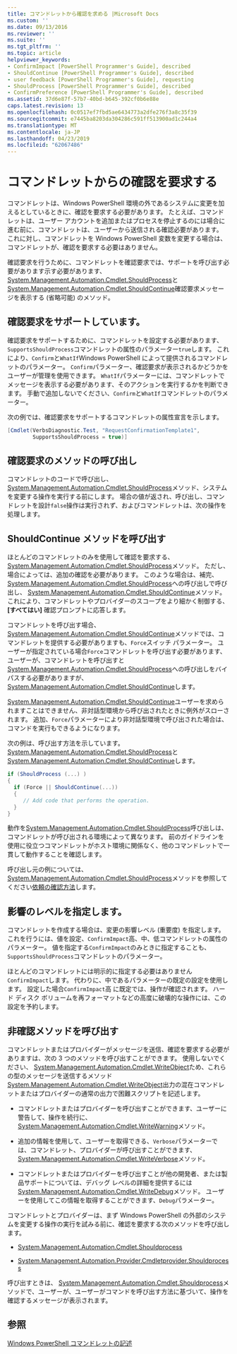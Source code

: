 ```yaml
---
title: コマンドレットから確認を求める |Microsoft Docs
ms.custom: ''
ms.date: 09/13/2016
ms.reviewer: ''
ms.suite: ''
ms.tgt_pltfrm: ''
ms.topic: article
helpviewer_keywords:
- ConfirmImpact [PowerShell Programmer's Guide], described
- ShouldContinue [PowerShell Programmer's Guide], described
- user feedback [PowerShell Programmer's Guide], requesting
- ShouldProcess [PowerShell Programmer's Guide], described
- ConfirmPreference [PowerShell Programmer's Guide], described
ms.assetid: 37d6e87f-57b7-40bd-b645-392cf0b6e88e
caps.latest.revision: 13
ms.openlocfilehash: 0c0517ef7fbd5ae6434773a2dfe276f3a8c35f39
ms.sourcegitcommit: e7445ba8203da304286c591ff513900ad1c244a4
ms.translationtype: MT
ms.contentlocale: ja-JP
ms.lasthandoff: 04/23/2019
ms.locfileid: "62067486"
---
```

# <a name="requesting-confirmation-from-cmdlets"></a>コマンドレットからの確認を要求する

コマンドレットは、Windows PowerShell 環境の外であるシステムに変更を加えるとしているときに、確認を要求する必要があります。 たとえば、コマンドレットは、ユーザー アカウントを追加またはプロセスを停止するのには場合に進む前に、コマンドレットは、ユーザーから送信される確認必要があります。 これに対し、コマンドレットを Windows PowerShell 変数を変更する場合は、コマンドレットが、確認を要求する必要はありません。

確認要求を行うために、コマンドレットを確認要求では、サポートを呼び出す必要があります示す必要があります、 [System.Management.Automation.Cmdlet.ShouldProcess](/dotnet/api/System.Management.Automation.Cmdlet.ShouldProcess)と[System.Management.Automation.Cmdlet.ShouldContinue](/dotnet/api/System.Management.Automation.Cmdlet.ShouldContinue)確認要求メッセージを表示する (省略可能) のメソッド。

## <a name="supporting-confirmation-requests"></a>確認要求をサポートしています。

確認要求をサポートするために、コマンドレットを設定する必要があります、`SupportsShouldProcess`コマンドレットの属性のパラメーター`true`します。 これにより、`Confirm`と`WhatIf`Windows PowerShell によって提供されるコマンドレットのパラメーター。 `Confirm`パラメーター、確認要求が表示されるかどうかをユーザーが管理を使用できます。 `WhatIf`パラメーターには、コマンドレットでメッセージを表示する必要があります、そのアクションを実行するかを判断できます。 手動で追加しないでください、`Confirm`と`WhatIf`コマンドレットのパラメーター。

次の例では、確認要求をサポートするコマンドレットの属性宣言を示します。

```csharp
[Cmdlet(VerbsDiagnostic.Test, "RequestConfirmationTemplate1",
        SupportsShouldProcess = true)]
```

## <a name="calling-the-confirmation-request-methods"></a>確認要求のメソッドの呼び出し

コマンドレットのコードで呼び出し、 [System.Management.Automation.Cmdlet.ShouldProcess](/dotnet/api/System.Management.Automation.Cmdlet.ShouldProcess)メソッド、システムを変更する操作を実行する前にします。 場合の値が返され、呼び出し、コマンドレットを設計`false`操作は実行されず、およびコマンドレットは、次の操作を処理します。

## <a name="calling-the-shouldcontinue-method"></a>ShouldContinue メソッドを呼び出す

ほとんどのコマンドレットのみを使用して確認を要求する、 [System.Management.Automation.Cmdlet.ShouldProcess](/dotnet/api/System.Management.Automation.Cmdlet.ShouldProcess)メソッド。 ただし、場合によっては、追加の確認を必要があります。 このような場合は、補完、 [System.Management.Automation.Cmdlet.ShouldProcess](/dotnet/api/System.Management.Automation.Cmdlet.ShouldProcess)への呼び出しで呼び出し、 [System.Management.Automation.Cmdlet.ShouldContinue](/dotnet/api/System.Management.Automation.Cmdlet.ShouldContinue)メソッド。 これにより、コマンドレットやプロバイダーのスコープをより細かく制御する、 **[すべてはい]** 確認プロンプトに応答します。

コマンドレットを呼び出す場合、 [System.Management.Automation.Cmdlet.ShouldContinue](/dotnet/api/System.Management.Automation.Cmdlet.ShouldContinue)メソッドでは、コマンドレットを提供する必要がありますも、`Force`スイッチ パラメーター。 ユーザーが指定されている場合`Force`コマンドレットを呼び出す必要があります、ユーザーが、コマンドレットを呼び出すと[System.Management.Automation.Cmdlet.ShouldProcess](/dotnet/api/System.Management.Automation.Cmdlet.ShouldProcess)への呼び出しをバイパスする必要がありますが、 [System.Management.Automation.Cmdlet.ShouldContinue](/dotnet/api/System.Management.Automation.Cmdlet.ShouldContinue)します。

[System.Management.Automation.Cmdlet.ShouldContinue](/dotnet/api/System.Management.Automation.Cmdlet.ShouldContinue)ユーザーを求められますことはできません、非対話型環境から呼び出されたときに例外がスローされます。 追加、`Force`パラメーターにより非対話型環境で呼び出された場合は、コマンドを実行もできるようになります。

次の例は、呼び出す方法を示しています。 [System.Management.Automation.Cmdlet.ShouldProcess](/dotnet/api/System.Management.Automation.Cmdlet.ShouldProcess)と[System.Management.Automation.Cmdlet.ShouldContinue](/dotnet/api/System.Management.Automation.Cmdlet.ShouldContinue)します。

```csharp
if (ShouldProcess (...) )
{
  if (Force || ShouldContinue(...))
  {
     // Add code that performs the operation.
  }
}
```

動作を[System.Management.Automation.Cmdlet.ShouldProcess](/dotnet/api/System.Management.Automation.Cmdlet.ShouldProcess)呼び出しは、コマンドレットが呼び出される環境によって異なります。 前のガイドラインを使用に役立つコマンドレットがホスト環境に関係なく、他のコマンドレットで一貫して動作することを確認します。

呼び出し元の例については、 [System.Management.Automation.Cmdlet.ShouldProcess](/dotnet/api/System.Management.Automation.Cmdlet.ShouldProcess)メソッドを参照してください[依頼の確認方法](./how-to-request-confirmations.md)します。

## <a name="specify-the-impact-level"></a>影響のレベルを指定します。

コマンドレットを作成する場合は、変更の影響レベル (重要度) を指定します。 これを行うには、値を設定、`ConfirmImpact`高、中、低コマンドレットの属性のパラメーター。 値を指定する`ConfirmImpact`のみときに指定することも、`SupportsShouldProcess`コマンドレットのパラメーター。

ほとんどのコマンドレットには明示的に指定する必要はありません`ConfirmImpact`します。  代わりに、中であるパラメーターの既定の設定を使用します。 設定した場合`ConfirmImpact`高 に既定では、操作が確認されます。 ハード ディスク ボリュームを再フォーマットなどの高度に破壊的な操作には、この設定を予約します。

## <a name="calling-non-confirmation-methods"></a>非確認メソッドを呼び出す

コマンドレットまたはプロバイダーがメッセージを送信、確認を要求する必要がありますは、次の 3 つのメソッドを呼び出すことができます。 使用しないでください、 [System.Management.Automation.Cmdlet.WriteObject](/dotnet/api/System.Management.Automation.Cmdlet.WriteObject)ため、これらの型のメッセージを送信するメソッド[System.Management.Automation.Cmdlet.WriteObject](/dotnet/api/System.Management.Automation.Cmdlet.WriteObject)出力の混在コマンドレットまたはプロバイダーの通常の出力で困難スクリプトを記述します。

- コマンドレットまたはプロバイダーを呼び出すことができます、ユーザーに警告して、操作を続行に、 [System.Management.Automation.Cmdlet.WriteWarning](/dotnet/api/System.Management.Automation.Cmdlet.WriteWarning)メソッド。

- 追加の情報を使用して、ユーザーを取得できる、`Verbose`パラメーターでは、コマンドレット、プロバイダーが呼び出すことができます、 [System.Management.Automation.Cmdlet.WriteVerbose](/dotnet/api/System.Management.Automation.Cmdlet.WriteVerbose)メソッド。

- コマンドレットまたはプロバイダーを呼び出すことが他の開発者、または製品サポートについては、デバッグ レベルの詳細を提供するには[System.Management.Automation.Cmdlet.WriteDebug](/dotnet/api/System.Management.Automation.Cmdlet.WriteDebug)メソッド。 ユーザーを使用してこの情報を取得することができます、`Debug`パラメーター。

コマンドレットとプロバイダーは、まず Windows PowerShell の外部のシステムを変更する操作の実行を試みる前に、確認を要求する次のメソッドを呼び出します。

- [System.Management.Automation.Cmdlet.Shouldprocess](/dotnet/api/System.Management.Automation.Cmdlet.ShouldProcess)

- [System.Management.Automation.Provider.Cmdletprovider.Shouldprocess](/dotnet/api/System.Management.Automation.Provider.CmdletProvider.ShouldProcess)

呼び出すときは、 [System.Management.Automation.Cmdlet.Shouldprocess](/dotnet/api/System.Management.Automation.Cmdlet.ShouldProcess)メソッドで、ユーザーが、ユーザーがコマンドを呼び出す方法に基づいて、操作を確認するメッセージが表示されます。

## <a name="see-also"></a>参照

[Windows PowerShell コマンドレットの記述](./writing-a-windows-powershell-cmdlet.md)
